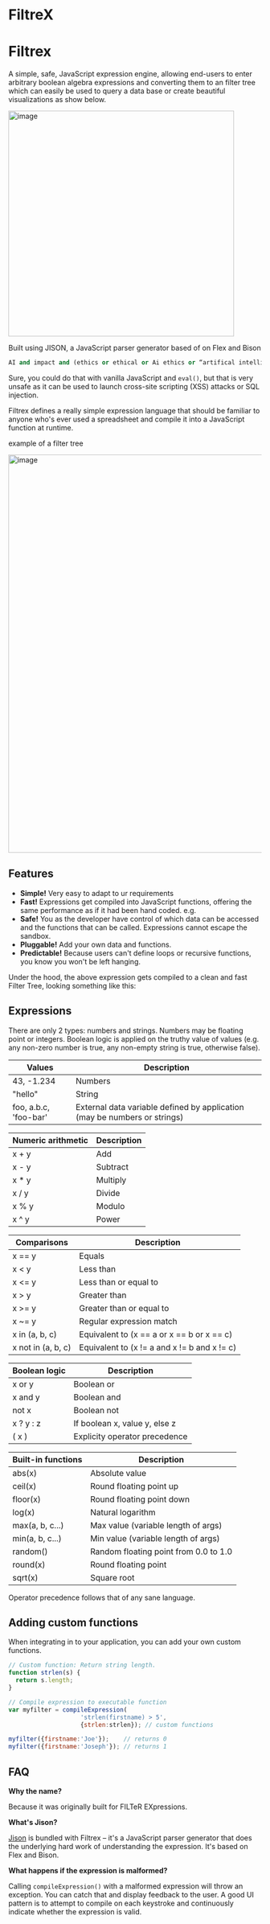 # FiltreX
Filtrex
=======

A simple, safe, JavaScript expression engine, allowing end-users to enter arbitrary boolean algebra expressions and converting them to an filter tree which can easily be 
used to query a data base or create beautiful visualizations as show below.

<img width="449" alt="image" src="https://user-images.githubusercontent.com/47829739/156943672-98adbfd0-5ce6-4e43-b31c-c822f7a3cd1f.png">

Built using JISON, a JavaScript parser generator based of on Flex and Bison

```python
AI and impact and (ethics or ethical or Ai ethics or “artifical intelligence ethiscs”) and not (green ethics or WECAN)
```

Sure, you could do that with vanilla JavaScript and `eval()`, but that is very unsafe as it can be used to launch cross-site scripting (XSS) attacks or SQL injection.

Filtrex defines a really simple expression language that should be familiar to anyone who's ever used a spreadsheet and compile it into a JavaScript function at runtime.

example of a filter tree

<img width="792" alt="image" src="https://user-images.githubusercontent.com/47829739/156943634-020e3f9f-5598-4b8e-87ad-68372fafd92f.png">

Features
--------

*   **Simple!** Very easy to adapt to ur requirements
*   **Fast!** Expressions get compiled into JavaScript functions, offering the same performance as if it had been hand coded. e.g. 
*   **Safe!** You as the developer have control of which data can be accessed and the functions that can be called. Expressions cannot escape the sandbox.
*   **Pluggable!** Add your own data and functions.
*   **Predictable!** Because users can't define loops or recursive functions, you know you won't be left hanging.


Under the hood, the above expression gets compiled to a clean and fast Filter Tree, looking something like this:


Expressions
-----------

There are only 2 types: numbers and strings. Numbers may be floating point or integers. Boolean logic is applied on the truthy value of values (e.g. any non-zero number is true, any non-empty string is true, otherwise false).

Values | Description
--- | ---
43, -1.234 | Numbers
"hello" | String
foo, a.b.c, 'foo-bar' | External data variable defined by application (may be numbers or strings)

Numeric arithmetic | Description
--- | ---
x + y | Add
x - y | Subtract
x * y | Multiply
x / y | Divide
x % y | Modulo
x ^ y | Power

Comparisons | Description
--- | ---
x == y | Equals
x < y | Less than
x <= y | Less than or equal to
x > y | Greater than
x >= y | Greater than or equal to
x ~= y | Regular expression match
x in (a, b, c) | Equivalent to (x == a or x == b or x == c)
x not in (a, b, c) | Equivalent to (x != a and x != b and x != c)

Boolean logic | Description
--- | ---
x or y | Boolean or
x and y | Boolean and
not x | Boolean not
x ? y : z | If boolean x, value y, else z
( x ) | Explicity operator precedence

Built-in functions | Description
--- | ---
abs(x) | Absolute value
ceil(x) | Round floating point up
floor(x) | Round floating point down
log(x) | Natural logarithm
max(a, b, c...) | Max value (variable length of args)
min(a, b, c...) | Min value (variable length of args)
random() | Random floating point from 0.0 to 1.0
round(x) | Round floating point
sqrt(x) | Square root

Operator precedence follows that of any sane language.

Adding custom functions
-----------------------

When integrating in to your application, you can add your own custom functions.

```javascript
// Custom function: Return string length.
function strlen(s) {
  return s.length;
}

// Compile expression to executable function
var myfilter = compileExpression(
                    'strlen(firstname) > 5',
                    {strlen:strlen}); // custom functions

myfilter({firstname:'Joe'});    // returns 0
myfilter({firstname:'Joseph'}); // returns 1
```

FAQ
---

**Why the name?**

Because it was originally built for FILTeR EXpressions.

**What's Jison?**

[Jison](http://zaach.github.io/jison/) is bundled with Filtrex – it's a JavaScript parser generator that does the underlying hard work of understanding the expression. It's based on Flex and Bison.


**What happens if the expression is malformed?**

Calling `compileExpression()` with a malformed expression will throw an exception. You can catch that and display feedback to the user. A good UI pattern is to attempt to compile on each keystroke and continuously indicate whether the expression is valid.


